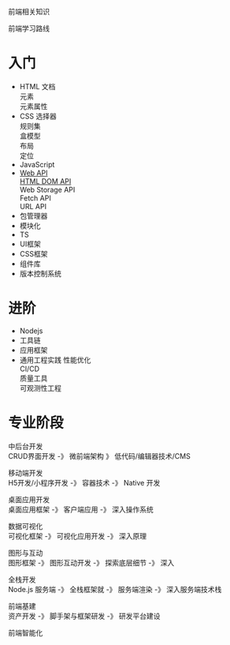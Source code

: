 前端相关知识

前端学习路线

# 入门

- HTML
    文档  
    元素  
    元素属性  
- CSS
    选择器  
    规则集  
    盒模型  
    布局  
    定位  
- JavaScript
- [Web API](https://developer.mozilla.org/zh-CN/docs/Web/API)  
    [HTML DOM API](https://developer.mozilla.org/zh-CN/docs/Web/API/Document_Object_Model/Introduction)  
    Web Storage API  
    Fetch API  
    URL API  
- 包管理器
- 模块化
- TS
- UI框架
- CSS框架
- 组件库
- 版本控制系统

# 进阶

- Nodejs
- 工具链
- 应用框架
- 通用工程实践
    性能优化  
    CI/CD  
    质量工具  
    可观测性工程  

# 专业阶段

中后台开发  
CRUD界面开发 -》 微前端架构 》 低代码/编辑器技术/CMS  

移动端开发  
H5开发/小程序开发 -》 容器技术 -》 Native 开发  

桌面应用开发  
桌面应用框架 -》 客户端应用 -》 深入操作系统  

数据可视化  
可视化框架 -》 可视化应用开发 -》 深入原理

图形与互动  
图形框架 -》 图形互动开发 -》 探索底层细节 -》 深入

全栈开发  
Node.js 服务端 -》 全栈框架就 -》 服务端渲染 -》 深入服务端技术栈  

前端基建  
资产开发 -》 脚手架与框架研发 -》 研发平台建设  

前端智能化  

